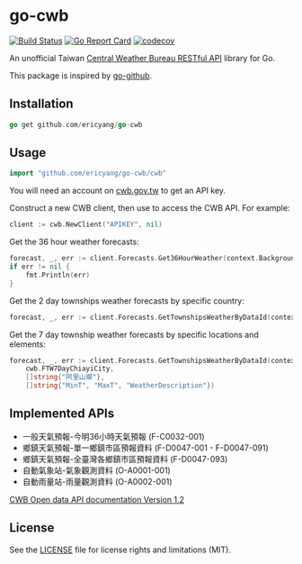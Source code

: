 # go-cwb

[![Build Status](https://travis-ci.org/minchao/go-cwb.svg?branch=master)](https://travis-ci.org/minchao/go-cwb)
[![Go Report Card](https://goreportcard.com/badge/github.com/minchao/go-cwb)](https://goreportcard.com/report/github.com/minchao/go-cwb)
[![codecov](https://codecov.io/gh/minchao/go-cwb/branch/master/graph/badge.svg)](https://codecov.io/gh/minchao/go-cwb)

An unofficial Taiwan [Central Weather Bureau RESTful API](http://opendata.cwb.gov.tw/) library for Go.

This package is inspired by [go-github](https://github.com/google/go-github).

## Installation

```go
go get github.com/ericyang/go-cwb
```

## Usage

```go
import "github.com/ericyang/go-cwb/cwb"
```

You will need an account on [cwb.gov.tw](http://www.cwb.gov.tw/) to get an API key.

Construct a new CWB client, then use to access the CWB API.
For example:

```go
client := cwb.NewClient("APIKEY", nil)
```

Get the 36 hour weather forecasts:

```go
forecast, _, err := client.Forecasts.Get36HourWeather(context.Background(), nil, nil)
if err != nil {
    fmt.Println(err)
}
```

Get the 2 day townships weather forecasts by specific country:

```go
forecast, _, err := client.Forecasts.GetTownshipsWeatherByDataId(context.Background(), cwb.FTW2DayTaipeiCity, nil, nil)
```

Get the 7 day township weather forecasts by specific locations and elements:

```go
forecast, _, err := client.Forecasts.GetTownshipsWeatherByDataId(context.Background(),
    cwb.FTW7DayChiayiCity,
    []string{"阿里山鄉"},
    []string{"MinT", "MaxT", "WeatherDescription"})
```

## Implemented APIs

* 一般天氣預報-今明36小時天氣預報 (F-C0032-001)
* 鄉鎮天氣預報-單一鄉鎮市區預報資料 (F-D0047-001 - F-D0047-091)
* 鄉鎮天氣預報-全臺灣各鄉鎮市區預報資料 (F-D0047-093) 
* 自動氣象站-氣象觀測資料 (O-A0001-001)
* 自動雨量站-雨量觀測資料 (O-A0002-001)

[CWB Open data API documentation Version 1.2](http://opendata.cwb.gov.tw/opendatadoc/CWB_Opendata_API_V1.2.pdf)

## License

See the [LICENSE](LICENSE.md) file for license rights and limitations (MIT).
